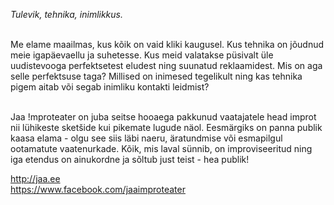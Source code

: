 *Tulevik, tehnika, inimlikkus.*<br><br>

Me elame maailmas, kus kõik on vaid kliki kaugusel. Kus tehnika on jõudnud meie igapäevaellu ja suhetesse. Kus meid valatakse püsivalt üle uudistevooga perfektsetest eludest ning suunatud reklaamidest. Mis on aga selle perfektsuse taga? Millised on inimesed tegelikult ning kas tehnika pigem aitab või segab inimliku kontakti leidmist?<br><br>

Jaa !mproteater on juba seitse hooaega pakkunud vaatajatele head improt nii lühikeste sketšide kui pikemate lugude näol. Eesmärgiks on panna publik kaasa elama - olgu see siis läbi naeru, äratundmise või esmapilgul ootamatute vaatenurkade. Kõik, mis laval sünnib, on improviseeritud ning iga etendus on ainukordne ja sõltub just teist - hea publik!<br>

http://jaa.ee <br>
https://www.facebook.com/jaaimproteater <br>

